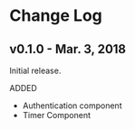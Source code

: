 # Change Log


## v0.1.0 - Mar. 3, 2018

Initial release.

ADDED 
- Authentication component
- Timer Component